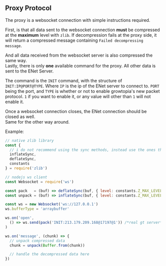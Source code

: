 ## Proxy Protocol
The proxy is a websocket connection with simple instructions required.  

First, is that all data sent to the websocket connection **must** be compressed at the **maximum** level with `zlib`. If decompression fails at the proxy side, it will return a compressed message containing `Failed decompressing message`.  

And all data received from the websocket server is also compressed the same way.  
Lastly, there is only **one** available command for the proxy. All other data is sent to the ENet Server.  

The command is the `INIT` command, with the structure of `INIT:IP@PORT@TYPE`. Where `IP` is the ip of the ENet server to connect to. `PORT` being the port, and `TYPE` is whether or not to enable growtopia's new packet protocol. `1` if you want to enable it, or any value will other than `1` will not enable it.  

Once a websocket connection closes, the ENet connection should be closed as well.  
Same for the other way around.  

Example:  
```js
// native zlib library
const {
  // i do not recommend using the sync methods, instead use the ones that require callbacks and convert them to promises.
  inflateSync,
  deflateSync,
  constants
} = require('zlib')

// nodejs ws client
const Websocket = require('ws')

const pack   = (buf) => deflateSync(buf, { level: constants.Z_MAX_LEVEL })
const unpack = (buf) => inflateSync(buf, { level: constants.Z_MAX_LEVEL })

const ws = new Websocket('ws://127.0.0.1')
ws.bufferType = 'arraybuffer'

ws.on('open',
  () => ws.send(pack('INIT:213.179.209.168@17197@1')) /*real gt server*/
)

ws.on('message', (chunk) => {
  // unpack compressed data
  chunk = unpack(Buffer.from(chunk))

  // handle the decompressed data here
})
```